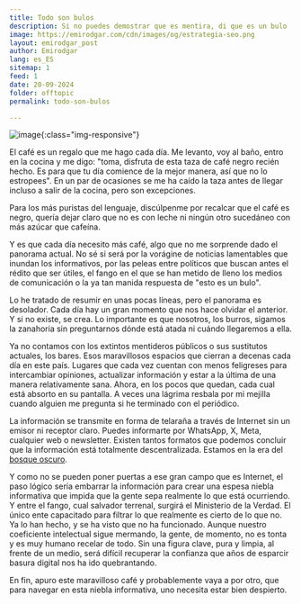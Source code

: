 ```yaml
---
title: Todo son bulos
description: Si no puedes demostrar que es mentira, di que es un bulo
image: https://emirodgar.com/cdn/images/og/estrategia-seo.png
layout: emirodgar_post
author: Emirodgar
lang: es_ES
sitemap: 1
feed: 1
date: 20-09-2024
folder: offtopic
permalink: todo-son-bulos

---
```


![image](https://github.com/user-attachments/assets/3a51432e-1d65-4061-853c-b968d5b064b5){:class="img-responsive"}


El café es un regalo que me hago cada día. Me levanto, voy al baño, entro en la cocina y me digo: "toma, disfruta de esta taza de café negro recién hecho. Es para que tu día comience de la mejor manera, así que no lo estropees". En un par de ocasiones se me ha caído la taza antes de llegar incluso a salir de la cocina, pero son excepciones.

Para los más puristas del lenguaje, discúlpenme por recalcar que el café es negro, quería dejar claro que no es con leche ni ningún otro sucedáneo con más azúcar que cafeína.

Y es que cada día necesito más café, algo que no me sorprende dado el panorama actual. No sé si será por la vorágine de noticias lamentables que inundan los informativos, por las peleas entre políticos que buscan antes el rédito que ser útiles, el fango en el que se han metido de lleno los medios de comunicación o la ya tan manida respuesta de "esto es un bulo".

Lo he tratado de resumir en unas pocas líneas, pero el panorama es desolador. Cada día hay un gran momento que nos hace olvidar el anterior. Y si no existe, se crea. Lo importante es que nosotros, los burros, sigamos la zanahoria sin preguntarnos dónde está atada ni cuándo llegaremos a ella.

Ya no contamos con los extintos mentideros públicos o sus sustitutos actuales, los bares. Esos maravillosos espacios que cierran a decenas cada día en este país. Lugares que cada vez cuentan con menos feligreses para intercambiar opiniones, actualizar información y estar a la última de una manera relativamente sana. Ahora, en los pocos que quedan, cada cual está absorto en su pantalla. A veces una lágrima resbala por mi mejilla cuando alguien me pregunta si he terminado con el periódico.

La información se transmite en forma de telaraña a través de Internet sin un emisor ni receptor claro. Puedes informarte por WhatsApp, X, Meta, cualquier web o newsletter. Existen tantos formatos que podemos concluir que la información está totalmente descentralizada. Estamos en la era del [bosque oscuro](https://emirodgar.com/bosque-oscuro).

Y como no se pueden poner puertas a ese gran campo que es Internet, el paso lógico sería embarrar la información para crear una espesa niebla informativa que impida que la gente sepa realmente lo que está ocurriendo. Y entre el fango, cual salvador terrenal, surgirá el Ministerio de la Verdad. El único ente capacitado para filtrar lo que realmente es cierto de lo que no. Ya lo han hecho, y se ha visto que no ha funcionado. Aunque nuestro coeficiente intelectual sigue mermando, la gente, de momento, no es tonta y es muy humano recelar de todo. Sin una figura clave, pura y limpia, al frente de un medio, será difícil recuperar la confianza que años de esparcir basura digital nos ha ido quebrantando.

En fin, apuro este maravilloso café y probablemente vaya a por otro, que para navegar en esta niebla informativa, uno necesita estar bien despierto.

